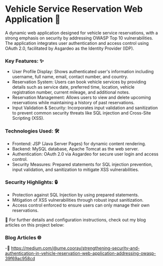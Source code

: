 # Vehicle Service Reservation Web Application 🚗 
A dynamic web application designed for vehicle service reservations, with a strong emphasis on security by addressing OWASP Top 10 vulnerabilities. The application integrates user authentication and access control using OAuth 2.0, facilitated by Asgardeo as the Identity Provider (IDP).

### Key Features: ✨ 
- User Profile Display: Shows authenticated user's information including username, full name, email, contact number, and country.
- Reservation System: Users can book vehicle services by providing details such as service date, preferred time, location, vehicle registration number, current mileage, and additional notes.
- Reservation Management: Allows users to view and delete upcoming reservations while maintaining a history of past reservations.
- Input Validation & Security: Incorporates input validation and sanitization to prevent common security threats like SQL injection and Cross-Site Scripting (XSS).

### Technologies Used: 🛠️
- Frontend: JSP (Java Server Pages) for dynamic content rendering.
- Backend: MySQL database, Apache Tomcat as the web server.
- Authentication: OAuth 2.0 via Asgardeo for secure user login and access control.
- Security Measures: Prepared statements for SQL injection prevention, input validation, and sanitization to mitigate XSS vulnerabilities.

### Security Highlights: 🔒
- Protection against SQL Injection by using prepared statements.
- Mitigation of XSS vulnerabilities through robust input sanitization.
- Access control enforced to ensure users can only manage their own reservations.

🔎 For further details and configuration instructions, check out my blog articles on this project below: 

### Blog Articles 🌐
-📌 https://medium.com/@ume.cooray/strengthening-security-and-authentication-in-vehicle-reservation-web-application-addressing-owasp-39f69ac958cd
